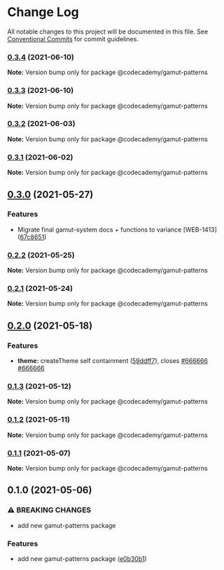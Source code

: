 # Change Log

All notable changes to this project will be documented in this file.
See [Conventional Commits](https://conventionalcommits.org) for commit guidelines.

### [0.3.4](https://github.com/Codecademy/client-modules/compare/@codecademy/gamut-patterns@0.3.3...@codecademy/gamut-patterns@0.3.4) (2021-06-10)

**Note:** Version bump only for package @codecademy/gamut-patterns





### [0.3.3](https://github.com/Codecademy/client-modules/compare/@codecademy/gamut-patterns@0.3.2...@codecademy/gamut-patterns@0.3.3) (2021-06-10)

**Note:** Version bump only for package @codecademy/gamut-patterns





### [0.3.2](https://github.com/Codecademy/client-modules/compare/@codecademy/gamut-patterns@0.3.1...@codecademy/gamut-patterns@0.3.2) (2021-06-03)

**Note:** Version bump only for package @codecademy/gamut-patterns





### [0.3.1](https://github.com/Codecademy/client-modules/compare/@codecademy/gamut-patterns@0.3.0...@codecademy/gamut-patterns@0.3.1) (2021-06-02)

**Note:** Version bump only for package @codecademy/gamut-patterns





## [0.3.0](https://github.com/Codecademy/client-modules/compare/@codecademy/gamut-patterns@0.2.2...@codecademy/gamut-patterns@0.3.0) (2021-05-27)


### Features

* Migrate final gamut-system docs + functions to variance [WEB-1413]  ([67c8651](https://github.com/Codecademy/client-modules/commit/67c8651dc4985dd656c8d488af4cf56ca21a813b))



### [0.2.2](https://github.com/Codecademy/client-modules/compare/@codecademy/gamut-patterns@0.2.1...@codecademy/gamut-patterns@0.2.2) (2021-05-25)

**Note:** Version bump only for package @codecademy/gamut-patterns





### [0.2.1](https://github.com/Codecademy/client-modules/compare/@codecademy/gamut-patterns@0.2.0...@codecademy/gamut-patterns@0.2.1) (2021-05-24)

**Note:** Version bump only for package @codecademy/gamut-patterns





## [0.2.0](https://github.com/Codecademy/client-modules/compare/@codecademy/gamut-patterns@0.1.3...@codecademy/gamut-patterns@0.2.0) (2021-05-18)


### Features

* **theme:** createTheme self containment ([59ddff7](https://github.com/Codecademy/client-modules/commit/59ddff7224cd8e0972212dd6ba1696f40ccac835)), closes [#666666](https://github.com/Codecademy/client-modules/issues/666666) [#666666](https://github.com/Codecademy/client-modules/issues/666666)



### [0.1.3](https://github.com/Codecademy/client-modules/compare/@codecademy/gamut-patterns@0.1.2...@codecademy/gamut-patterns@0.1.3) (2021-05-12)

**Note:** Version bump only for package @codecademy/gamut-patterns





### [0.1.2](https://github.com/Codecademy/client-modules/compare/@codecademy/gamut-patterns@0.1.1...@codecademy/gamut-patterns@0.1.2) (2021-05-11)

**Note:** Version bump only for package @codecademy/gamut-patterns





### [0.1.1](https://github.com/Codecademy/client-modules/compare/@codecademy/gamut-patterns@0.1.0...@codecademy/gamut-patterns@0.1.1) (2021-05-07)

**Note:** Version bump only for package @codecademy/gamut-patterns





## 0.1.0 (2021-05-06)


### ⚠ BREAKING CHANGES

* add new gamut-patterns package

### Features

* add new gamut-patterns package ([e0b30b1](https://github.com/Codecademy/client-modules/commit/e0b30b102b32b8447a1b4c97f9da63fcce365af6))
